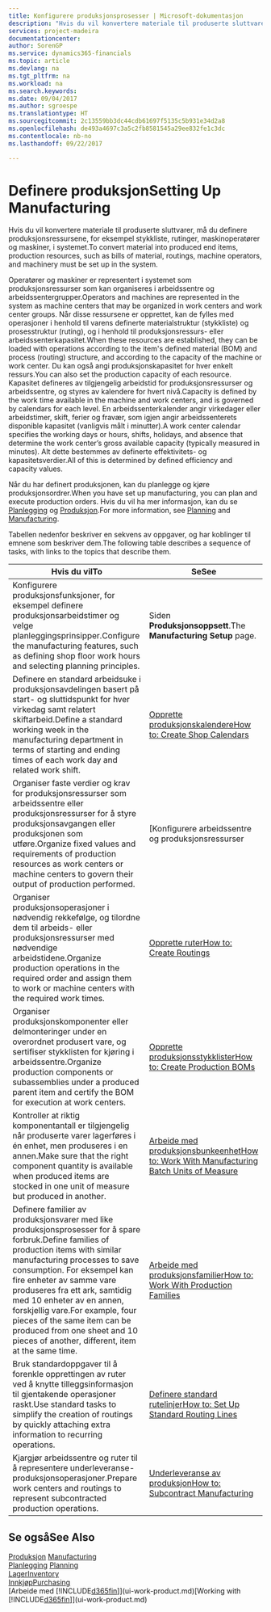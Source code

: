 ```yaml
---
title: Konfigurere produksjonsprosesser | Microsoft-dokumentasjon
description: "Hvis du vil konvertere materiale til produserte sluttvarer, må du definere produksjonsressursene, for eksempel stykkliste, rutinger, maskinoperatører og maskiner, i systemet."
services: project-madeira
documentationcenter: 
author: SorenGP
ms.service: dynamics365-financials
ms.topic: article
ms.devlang: na
ms.tgt_pltfrm: na
ms.workload: na
ms.search.keywords: 
ms.date: 09/04/2017
ms.author: sgroespe
ms.translationtype: HT
ms.sourcegitcommit: 2c13559bb3dc44cdb61697f5135c5b931e34d2a8
ms.openlocfilehash: de493a4697c3a5c2fb8581545a29ee832fe1c3dc
ms.contentlocale: nb-no
ms.lasthandoff: 09/22/2017

---
```

# <a name="setting-up-manufacturing"></a><span data-ttu-id="3074d-103">Definere produksjon</span><span class="sxs-lookup"><span data-stu-id="3074d-103">Setting Up Manufacturing</span></span>
<span data-ttu-id="3074d-104">Hvis du vil konvertere materiale til produserte sluttvarer, må du definere produksjonsressursene, for eksempel stykkliste, rutinger, maskinoperatører og maskiner, i systemet.</span><span class="sxs-lookup"><span data-stu-id="3074d-104">To convert material into produced end items, production resources, such as bills of material, routings, machine operators, and machinery must be set up in the system.</span></span>

<span data-ttu-id="3074d-105">Operatører og maskiner er representert i systemet som produksjonsressurser som kan organiseres i arbeidssentre og arbeidssentergrupper.</span><span class="sxs-lookup"><span data-stu-id="3074d-105">Operators and machines are represented in the system as machine centers that may be organized in work centers and work center groups.</span></span> <span data-ttu-id="3074d-106">Når disse ressursene er opprettet, kan de fylles med operasjoner i henhold til varens definerte materialstruktur (stykkliste) og prosesstruktur (ruting), og i henhold til produksjonsressurs- eller arbeidssenterkapasitet.</span><span class="sxs-lookup"><span data-stu-id="3074d-106">When these resources are established, they can be loaded with operations according to the item's defined material (BOM) and process (routing) structure, and according to the capacity of the machine or work center.</span></span> <span data-ttu-id="3074d-107">Du kan også angi produksjonskapasitet for hver enkelt ressurs.</span><span class="sxs-lookup"><span data-stu-id="3074d-107">You can also set the production capacity of each resource.</span></span> <span data-ttu-id="3074d-108">Kapasitet defineres av tilgjengelig arbeidstid for produksjonsressurser og arbeidssentre, og styres av kalendere for hvert nivå.</span><span class="sxs-lookup"><span data-stu-id="3074d-108">Capacity is defined by the work time available in the machine and work centers, and is governed by calendars for each level.</span></span> <span data-ttu-id="3074d-109">En arbeidssenterkalender angir virkedager eller arbeidstimer, skift, ferier og fravær, som igjen angir arbeidssenterets disponible kapasitet (vanligvis målt i minutter).</span><span class="sxs-lookup"><span data-stu-id="3074d-109">A work center calendar specifies the working days or hours, shifts, holidays, and absence that determine the work center’s gross available capacity (typically measured in minutes).</span></span> <span data-ttu-id="3074d-110">Alt dette bestemmes av definerte effektivitets- og kapasitetsverdier.</span><span class="sxs-lookup"><span data-stu-id="3074d-110">All of this is determined by defined efficiency and capacity values.</span></span>  

<span data-ttu-id="3074d-111">Når du har definert produksjonen, kan du planlegge og kjøre produksjonsordrer.</span><span class="sxs-lookup"><span data-stu-id="3074d-111">When you have set up manufacturing, you can plan and execute production orders.</span></span> <span data-ttu-id="3074d-112">Hvis du vil ha mer informasjon, kan du se [Planlegging](production-planning.md) og [Produksjon](production-manage-manufacturing.md).</span><span class="sxs-lookup"><span data-stu-id="3074d-112">For more information, see [Planning](production-planning.md) and [Manufacturing](production-manage-manufacturing.md).</span></span>  

 <span data-ttu-id="3074d-113">Tabellen nedenfor beskriver en sekvens av oppgaver, og har koblinger til emnene som beskriver dem.</span><span class="sxs-lookup"><span data-stu-id="3074d-113">The following table describes a sequence of tasks, with links to the topics that describe them.</span></span>   

|<span data-ttu-id="3074d-114">**Hvis du vil**</span><span class="sxs-lookup"><span data-stu-id="3074d-114">**To**</span></span>|<span data-ttu-id="3074d-115">**Se**</span><span class="sxs-lookup"><span data-stu-id="3074d-115">**See**</span></span>|  
|------------|-------------|  
|<span data-ttu-id="3074d-116">Konfigurere produksjonsfunksjoner, for eksempel definere produksjonsarbeidstimer og velge planleggingsprinsipper.</span><span class="sxs-lookup"><span data-stu-id="3074d-116">Configure the manufacturing features, such as defining shop floor work hours and selecting planning principles.</span></span>|<span data-ttu-id="3074d-117">Siden **Produksjonsoppsett**.</span><span class="sxs-lookup"><span data-stu-id="3074d-117">The **Manufacturing Setup** page.</span></span>|  
|<span data-ttu-id="3074d-118">Definere en standard arbeidsuke i produksjonsavdelingen basert på start- og sluttidspunkt for hver virkedag samt relatert skiftarbeid.</span><span class="sxs-lookup"><span data-stu-id="3074d-118">Define a standard working week in the manufacturing department in terms of starting and ending times of each work day and related work shift.</span></span>|[<span data-ttu-id="3074d-119">Opprette produksjonskalendere</span><span class="sxs-lookup"><span data-stu-id="3074d-119">How to: Create Shop Calendars</span></span>](production-how-to-create-work-center-calendars.md)|  
|<span data-ttu-id="3074d-120">Organiser faste verdier og krav for produksjonsressurser som arbeidssentre eller produksjonsressurser for å styre produksjonsavgangen eller produksjonen som utføre.</span><span class="sxs-lookup"><span data-stu-id="3074d-120">Organize fixed values and requirements of production resources as work centers or machine centers to govern their output of production performed.</span></span>|[<span data-ttu-id="3074d-121">Konfigurere arbeidssentre og produksjonsressurser | Microsoft-dokumentasjon</span><span class="sxs-lookup"><span data-stu-id="3074d-121">How to: Set Up Work Centers and Machine Centers</span></span>](production-how-to-set-up-work-and-machine-centers.md)|
|<span data-ttu-id="3074d-122">Organiser produksjonsoperasjoner i nødvendig rekkefølge, og tilordne dem til arbeids- eller produksjonsressurser med nødvendige arbeidstidene.</span><span class="sxs-lookup"><span data-stu-id="3074d-122">Organize production operations in the required order and assign them to work or machine centers with the required work times.</span></span>|[<span data-ttu-id="3074d-123">Opprette ruter</span><span class="sxs-lookup"><span data-stu-id="3074d-123">How to: Create Routings</span></span>](production-how-to-create-routings.md)|
|<span data-ttu-id="3074d-124">Organiser produksjonskomponenter eller delmonteringer under en overordnet produsert vare, og sertifiser stykklisten for kjøring i arbeidssentre.</span><span class="sxs-lookup"><span data-stu-id="3074d-124">Organize production components or subassemblies under a produced parent item and certify the BOM for execution at work centers.</span></span>|[<span data-ttu-id="3074d-125">Opprette produksjonsstykklister</span><span class="sxs-lookup"><span data-stu-id="3074d-125">How to: Create Production BOMs</span></span>](production-how-to-create-production-boms.md)|
|<span data-ttu-id="3074d-126">Kontroller at riktig komponentantall er tilgjengelig når produserte varer lagerføres i én enhet, men produseres i en annen.</span><span class="sxs-lookup"><span data-stu-id="3074d-126">Make sure that the right component quantity is available when produced items are stocked in one unit of measure but produced in another.</span></span>|[<span data-ttu-id="3074d-127">Arbeide med produksjonsbunkeenhet</span><span class="sxs-lookup"><span data-stu-id="3074d-127">How to: Work With Manufacturing Batch Units of Measure</span></span>](production-how-to-use-the-manufacturing-batch-unit-of-measure.md)|  
|<span data-ttu-id="3074d-128">Definere familier av produksjonsvarer med like produksjonsprosesser for å spare forbruk.</span><span class="sxs-lookup"><span data-stu-id="3074d-128">Define families of production items with similar manufacturing processes to save consumption.</span></span> <span data-ttu-id="3074d-129">For eksempel kan fire enheter av samme vare produseres fra ett ark, samtidig med 10 enheter av en annen, forskjellig vare.</span><span class="sxs-lookup"><span data-stu-id="3074d-129">For example, four pieces of the same item can be produced from one sheet and 10 pieces of another, different, item at the same time.</span></span>|[<span data-ttu-id="3074d-130">Arbeide med produksjonsfamilier</span><span class="sxs-lookup"><span data-stu-id="3074d-130">How to: Work With Production Families</span></span>](production-how-work-family.md)|
|<span data-ttu-id="3074d-131">Bruk standardoppgaver til å forenkle opprettingen av ruter ved å knytte tilleggsinformasjon til gjentakende operasjoner raskt.</span><span class="sxs-lookup"><span data-stu-id="3074d-131">Use standard tasks to simplify the creation of routings by quickly attaching extra information to recurring operations.</span></span>|[<span data-ttu-id="3074d-132">Definere standard rutelinjer</span><span class="sxs-lookup"><span data-stu-id="3074d-132">How to: Set Up Standard Routing Lines</span></span>](production-how-set-up-standard-routing-lines.md)|  
|<span data-ttu-id="3074d-133">Kjargjør arbeidssentre og ruter til å representere underleveranse-produksjonsoperasjoner.</span><span class="sxs-lookup"><span data-stu-id="3074d-133">Prepare work centers and routings to represent subcontracted production operations.</span></span>|[<span data-ttu-id="3074d-134">Underleveranse av produksjon</span><span class="sxs-lookup"><span data-stu-id="3074d-134">How to: Subcontract Manufacturing</span></span>](production-how-to-subcontract-manufacturing.md)|  

## <a name="see-also"></a><span data-ttu-id="3074d-135">Se også</span><span class="sxs-lookup"><span data-stu-id="3074d-135">See Also</span></span>
<span data-ttu-id="3074d-136">[Produksjon](production-manage-manufacturing.md)  </span><span class="sxs-lookup"><span data-stu-id="3074d-136">[Manufacturing](production-manage-manufacturing.md)  </span></span>  
<span data-ttu-id="3074d-137">[Planlegging](production-planning.md) </span><span class="sxs-lookup"><span data-stu-id="3074d-137">[Planning](production-planning.md) </span></span>  
[<span data-ttu-id="3074d-138">Lager</span><span class="sxs-lookup"><span data-stu-id="3074d-138">Inventory</span></span>](inventory-manage-inventory.md)  
[<span data-ttu-id="3074d-139">Innkjøp</span><span class="sxs-lookup"><span data-stu-id="3074d-139">Purchasing</span></span>](purchasing-manage-purchasing.md)  
<span data-ttu-id="3074d-140">[Arbeide med [!INCLUDE[d365fin](includes/d365fin_md.md)]](ui-work-product.md)</span><span class="sxs-lookup"><span data-stu-id="3074d-140">[Working with [!INCLUDE[d365fin](includes/d365fin_md.md)]](ui-work-product.md)</span></span>

